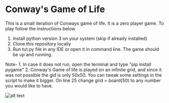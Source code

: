 # Conway's Game of Life

This is a small iteration of Conways game of life. It is a zero player game. To play follow the instructions below

1. Install python version 3 on your system (skip if already installed)
2. Clone this repository locally
3. Run tut.py file in any IDE or open it in command line. The game should be up and running.

Note- 1. In case it does not run, open the terminal and type "pip install pygame"
2. Conway's Game of life is played on an infinite grid, and since it was not possible the gid is only 50x50. You can tweak some settings in the script to make it bigger. On line 25 change grid = board(50) to any number you would like to have.

![alt text](https://upload.wikimedia.org/wikipedia/commons/e/e5/Gospers_glider_gun.gif)
